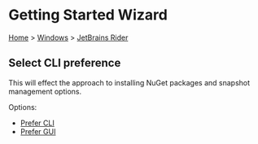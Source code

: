 # Getting Started Wizard

[Home](/docs/wiz/readme.md) > [Windows](Windows.md) > [JetBrains Rider](Windows_Rider.md)

## Select CLI preference

This will effect the approach to installing NuGet packages and snapshot management options.

Options:
 * [Prefer CLI](Windows_Rider_Cli.md)
 * [Prefer GUI](Windows_Rider_Gui.md)
